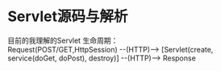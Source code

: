 # Servlet源码与解析
目前的我理解的Servlet 生命周期：  
Request(POST/GET,HttpSession) --(HTTP)--> [Servlet(create, service(doGet, doPost), destroy)] --(HTTP)--> Response
